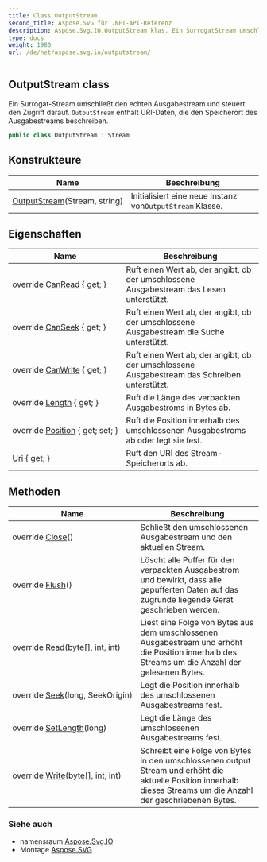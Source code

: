 ```yaml
---
title: Class OutputStream
second_title: Aspose.SVG für .NET-API-Referenz
description: Aspose.Svg.IO.OutputStream klas. Ein SurrogatStream umschließt den echten Ausgabestream und steuert den Zugriff darauf. OutputStream enthält URIDaten die den Speicherort des Ausgabestreams beschreiben.
type: docs
weight: 1980
url: /de/net/aspose.svg.io/outputstream/
---
```

## OutputStream class

Ein Surrogat-Stream umschließt den echten Ausgabestream und steuert den Zugriff darauf. `OutputStream` enthält URI-Daten, die den Speicherort des Ausgabestreams beschreiben.

```csharp
public class OutputStream : Stream
```

## Konstrukteure

| Name | Beschreibung |
| --- | --- |
| [OutputStream](outputstream/)(Stream, string) | Initialisiert eine neue Instanz von`OutputStream` Klasse. |

## Eigenschaften

| Name | Beschreibung |
| --- | --- |
| override [CanRead](../../aspose.svg.io/outputstream/canread/) { get; } | Ruft einen Wert ab, der angibt, ob der umschlossene Ausgabestream das Lesen unterstützt. |
| override [CanSeek](../../aspose.svg.io/outputstream/canseek/) { get; } | Ruft einen Wert ab, der angibt, ob der umschlossene Ausgabestream die Suche unterstützt. |
| override [CanWrite](../../aspose.svg.io/outputstream/canwrite/) { get; } | Ruft einen Wert ab, der angibt, ob der umschlossene Ausgabestream das Schreiben unterstützt. |
| override [Length](../../aspose.svg.io/outputstream/length/) { get; } | Ruft die Länge des verpackten Ausgabestroms in Bytes ab. |
| override [Position](../../aspose.svg.io/outputstream/position/) { get; set; } | Ruft die Position innerhalb des umschlossenen Ausgabestroms ab oder legt sie fest. |
| [Uri](../../aspose.svg.io/outputstream/uri/) { get; } | Ruft den URI des Stream-Speicherorts ab. |

## Methoden

| Name | Beschreibung |
| --- | --- |
| override [Close](../../aspose.svg.io/outputstream/close/)() | Schließt den umschlossenen Ausgabestream und den aktuellen Stream. |
| override [Flush](../../aspose.svg.io/outputstream/flush/)() | Löscht alle Puffer für den verpackten Ausgabestrom und bewirkt, dass alle gepufferten Daten auf das zugrunde liegende Gerät geschrieben werden. |
| override [Read](../../aspose.svg.io/outputstream/read/)(byte[], int, int) | Liest eine Folge von Bytes aus dem umschlossenen Ausgabestream und erhöht die Position innerhalb des Streams um die Anzahl der gelesenen Bytes. |
| override [Seek](../../aspose.svg.io/outputstream/seek/)(long, SeekOrigin) | Legt die Position innerhalb des umschlossenen Ausgabestreams fest. |
| override [SetLength](../../aspose.svg.io/outputstream/setlength/)(long) | Legt die Länge des umschlossenen Ausgabestreams fest. |
| override [Write](../../aspose.svg.io/outputstream/write/)(byte[], int, int) | Schreibt eine Folge von Bytes in den umschlossenen output Stream und erhöht die aktuelle Position innerhalb dieses Streams um die Anzahl der geschriebenen Bytes. |

### Siehe auch

* namensraum [Aspose.Svg.IO](../../aspose.svg.io/)
* Montage [Aspose.SVG](../../)


